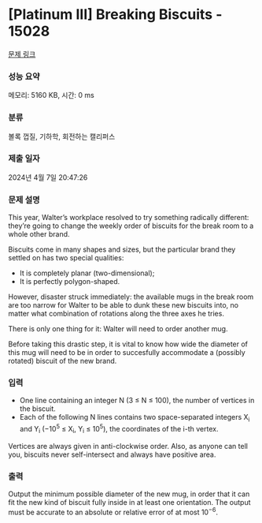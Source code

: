 # [Platinum III] Breaking Biscuits - 15028 

[문제 링크](https://www.acmicpc.net/problem/15028) 

### 성능 요약

메모리: 5160 KB, 시간: 0 ms

### 분류

볼록 껍질, 기하학, 회전하는 캘리퍼스

### 제출 일자

2024년 4월 7일 20:47:26

### 문제 설명

<p>This year, Walter’s workplace resolved to try something radically different: they’re going to change the weekly order of biscuits for the break room to a whole other brand.</p>

<p>Biscuits come in many shapes and sizes, but the particular brand they settled on has two special qualities:</p>

<ul>
	<li>It is completely planar (two-dimensional);</li>
	<li>It is perfectly polygon-shaped.</li>
</ul>

<p>However, disaster struck immediately: the available mugs in the break room are too narrow for Walter to be able to dunk these new biscuits into, no matter what combination of rotations along the three axes he tries.</p>

<p>There is only one thing for it: Walter will need to order another mug.</p>

<p>Before taking this drastic step, it is vital to know how wide the diameter of this mug will need to be in order to succesfully accommodate a (possibly rotated) biscuit of the new brand.</p>

### 입력 

 <ul>
	<li>One line containing an integer N (3 ≤ N ≤ 100), the number of vertices in the biscuit.</li>
	<li>Each of the following N lines contains two space-separated integers X<sub>i</sub> and Y<sub>i</sub> (−10<sup>5</sup> ≤ X<sub>i</sub>, Y<sub>i</sub> ≤ 10<sup>5</sup>), the coordinates of the i-th vertex.</li>
</ul>

<p>Vertices are always given in anti-clockwise order. Also, as anyone can tell you, biscuits never self-intersect and always have positive area.</p>

### 출력 

 <p>Output the minimum possible diameter of the new mug, in order that it can fit the new kind of biscuit fully inside in at least one orientation. The output must be accurate to an absolute or relative error of at most 10<sup>−6</sup>.</p>

